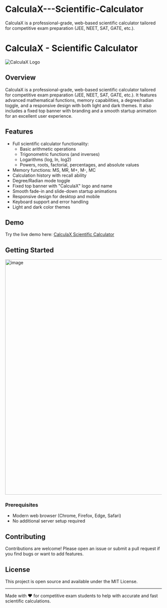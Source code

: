# CalculaX---Scientific-Calculator
CalculaX is a professional-grade, web-based scientific calculator tailored for competitive exam preparation (JEE, NEET, SAT, GATE, etc.). 

# CalculaX - Scientific Calculator

![CalculaX Logo](https://user-gen-media-assets.s3.amazonaws.com/gemini_images/83163a92-990b-489c-84d1-6ba5e61f500c.png)

## Overview

CalculaX is a professional-grade, web-based scientific calculator tailored for competitive exam preparation (JEE, NEET, SAT, GATE, etc.). It features advanced mathematical functions, memory capabilities, a degree/radian toggle, and a responsive design with both light and dark themes. It also includes a fixed top banner with branding and a smooth startup animation for an excellent user experience.

## Features

- Full scientific calculator functionality:
  - Basic arithmetic operations
  - Trigonometric functions (and inverses)
  - Logarithms (log, ln, log2)
  - Powers, roots, factorial, percentages, and absolute values
- Memory functions: MS, MR, M+, M-, MC
- Calculation history with recall ability
- Degree/Radian mode toggle
- Fixed top banner with "CalculaX" logo and name
- Smooth fade-in and slide-down startup animations
- Responsive design for desktop and mobile
- Keyboard support and error handling
- Light and dark color themes

## Demo

Try the live demo here: [CalculaX Scientific Calculator](https://ppl-ai-code-interpreter-files.s3.amazonaws.com/web/direct-files/9f59171c5d5608c7302a5478e49bf347/ec01bd4f-ef24-4b27-8d34-5bccd322b2f3/index.html)

## Getting Started
<img width="632" height="758" alt="image" src="https://github.com/user-attachments/assets/a2b8c53a-8fc2-4234-ab75-8a431068aeb2" />

### Prerequisites

- Modern web browser (Chrome, Firefox, Edge, Safari)
- No additional server setup required


## Contributing

Contributions are welcome! Please open an issue or submit a pull request if you find bugs or want to add features.

## License

This project is open source and available under the MIT License.

---

Made with ❤️ for competitive exam students to help with accurate and fast scientific calculations.



